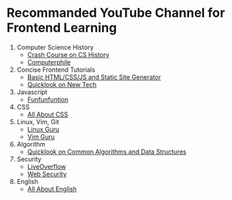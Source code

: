 # Recommanded YouTube Channel for Frontend Learning

1. Computer Science History
    - [Crash Course on CS History](https://www.youtube.com/watch?v=tpIctyqH29Q&list=PL8dPuuaLjXtNlUrzyH5r6jN9ulIgZBpdo)
    - [Computerphile](https://www.youtube.com/user/Computerphile)
2. Concise Frontend Tutorials
    - [Basic HTML/CSS/JS and Static Site Generator](https://www.youtube.com/channel/UCvmINlrza7JHB1zkIOuXEbw)
    - [Quicklook on New Tech](https://www.youtube.com/channel/UCsBjURrPoezykLs9EqgamOA)
3. Javascript
    - [Funfunfuntion](https://www.youtube.com/channel/UCO1cgjhGzsSYb1rsB4bFe4Q)
4. CSS
    - [All About CSS](https://www.youtube.com/user/KepowOb)
5. Linux, Vim, Git
    - [Linux Guru](https://www.youtube.com/channel/UC2eYFnH61tmytImy1mTYvhA)
    - [Vim Guru](https://www.youtube.com/channel/UC8ENHE5xdFSwx71u3fDH5Xw)
6. Algorithm
    - [Quicklook on Common Algorithms and Data Structures](https://www.youtube.com/channel/UCOf7UPMHBjAavgD0Qw5q5ww)
7. Security
    - [LiveOverflow](https://www.youtube.com/channel/UClcE-kVhqyiHCcjYwcpfj9w)
    - [Web Security](https://www.youtube.com/channel/UCW6MNdOsqv2E9AjQkv9we7A)
8. English
    - [All About English](https://www.youtube.com/channel/UCzSDYsBLs6EIHcQyO70Agxg)

